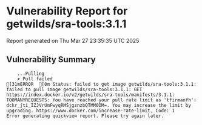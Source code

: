 # Vulnerability Report for getwilds/sra-tools:3.1.1

Report generated on Thu Mar 27 23:35:35 UTC 2025

## Vulnerability Summary

```
    ...Pulling
    ✗ Pull failed
[31mERROR  [0m Status: failed to get image getwilds/sra-tools:3.1.1: failed to pull image getwilds/sra-tools:3.1.1: GET https://index.docker.io/v2/getwilds/sra-tools/manifests/3.1.1: TOOMANYREQUESTS: You have reached your pull rate limit as 'tfirmanfh': dckr_jti_IZJVrUmFwyqRMSjgznzbQTMM0DM=. You may increase the limit by upgrading. https://www.docker.com/increase-rate-limit, Code: 1 
Error generating quickview report. Please try again later.
```
